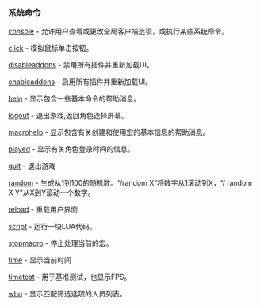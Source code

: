### 系统命令

[console](https://wow.gamepedia.com/MACRO_console) - 允许用户查看或更改全局客户端选项，或执行某些系统命令。

[click](https://wow.gamepedia.com/MACRO_click) - 模拟鼠标单击按钮。

[disableaddons](https://wow.gamepedia.com/MACRO_disableaddons) - 禁用所有插件并重新加载UI。

[enableaddons](https://wow.gamepedia.com/MACRO_enableaddons) - 启用所有插件并重新加载UI。

[help](https://wow.gamepedia.com/MACRO_help) - 显示包含一些基本命令的帮助消息。

[logout](https://wow.gamepedia.com/MACRO_logout) - 退出游戏,返回角色选择屏幕。

[macrohelp](https://wow.gamepedia.com/MACRO_macrohelp) - 显示包含有关创建和使用宏的基本信息的帮助消息。

[played](https://wow.gamepedia.com/MACRO_played) - 显示有关角色登录时间的信息。

[quit](https://wow.gamepedia.com/MACRO_quit) - 退出游戏

[random](https://wow.gamepedia.com/MACRO_random) - 生成从1到100的随机数。“/random X”将数字从1滚动到X，“/ random X Y”从X到Y滚动一个数字。

[reload](https://wow.gamepedia.com/MACRO_reload) - 重载用户界面

[script](https://wow.gamepedia.com/MACRO_script) - 运行一块LUA代码。

[stopmacro](https://wow.gamepedia.com/MACRO_stopmacro) - 停止处理当前的宏。

[time](https://wow.gamepedia.com/MACRO_time) - 显示当前时间

[timetest](https://wow.gamepedia.com/MACRO_timetest) - 用于基准测试，也显示FPS。

[who](https://wow.gamepedia.com/MACRO_who) - 显示匹配筛选选项的人员列表。

